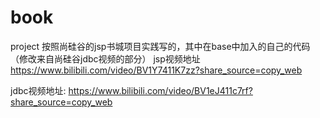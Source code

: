 # book
project
按照尚硅谷的jsp书城项目实践写的，其中在base中加入的自己的代码（修改来自尚硅谷jdbc视频的部分）
jsp视频地址
https://www.bilibili.com/video/BV1Y7411K7zz?share_source=copy_web

jdbc视频地址:
https://www.bilibili.com/video/BV1eJ411c7rf?share_source=copy_web
